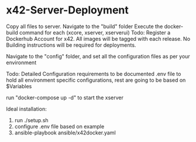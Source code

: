 # x42-Server-Deployment

Copy all files to server.
Navigate to the "build" folder
Execute the docker-build command for each (xcore, xserver, xserverui)
Todo: Register a Dockerhub Account for x42.  All images will be tagged with each release.
      No Building instructions will be required for deployments.

Navigate to the "config" folder, and set all the configuration files as per your environment

Todo: Detailed Configuration requirements to be documented
	  .env file to hold all environment specific configurations, rest are going to be based on $Variables

run "docker-compose up -d" to start the xserver


Ideal installation:
1) run ./setup.sh 
2) configure .env file based on example
3) ansible-playbook ansible/x42docker.yaml